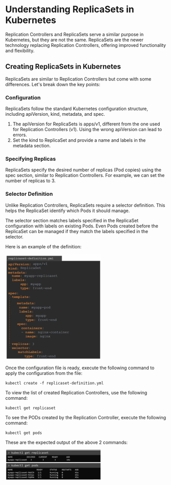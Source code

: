 # Understanding ReplicaSets in Kubernetes

Replication Controllers and ReplicaSets serve a similar purpose in Kubernetes, but they are not the same. ReplicaSets are the newer technology replacing Replication Controllers, offering improved functionality and flexibility. 

## Creating ReplicaSets in Kubernetes

ReplicaSets are similar to Replication Controllers but come with some differences. Let's break down the key points:

### Configuration
ReplicaSets follow the standard Kubernetes configuration structure, including apiVersion, kind, metadata, and spec.

1. The apiVersion for ReplicaSets is apps/v1, different from the one used for Replication Controllers (v1). Using the wrong apiVersion can lead to errors.
2. Set the kind to ReplicaSet and provide a name and labels in the metadata section.
### Specifying Replicas
ReplicaSets specify the desired number of replicas (Pod copies) using the spec section, similar to Replication Controllers. For example, we can set the number of replicas to 3.

### Selector Definition
Unlike Replication Controllers, ReplicaSets require a selector definition. This helps the ReplicaSet identify which Pods it should manage.

The selector section matches labels specified in the ReplicaSet configuration with labels on existing Pods.
Even Pods created before the ReplicaSet can be managed if they match the labels specified in the selector.

Here is an example of the definition:

<img src="./image-3.png" width='300px'>

Once the configuration file is ready, execute the following command to apply the configuration from the file:

```
kubectl create -f replicaset-definition.yml
```

To view the list of created Replication Controllers, use the following command:

```
kubectl get replicaset
```

To see the PODs created by the Replication Controller, execute the following command:

```
kubectl get pods
```

These are the expected output of the above 2 commands:

<img src="./image-4.png" width='300px'>
